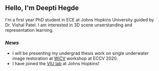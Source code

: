 ## Hello, I'm Deepti Hegde

I'm a first year PhD student in ECE at Johns Hopkins University guided by Dr. Vishal Patel. I am interested in 3D scene unserstanding and representation learning.





### *News*

   - I will be presenting my undergrad thesis work on single underwater image restoration at [WiCV](https://sites.google.com/view/wicv/) workshop at ECCV 2020.
   - I have joined the [VIU lab](https://engineering.jhu.edu/vpatel36/) at Johns Hopkins!





